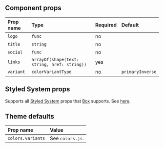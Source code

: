 ## Component props

| Prop name | Type                                         | Required | Default          |
| :-------- | :------------------------------------------- | :------- | :--------------- |
| `logo`    | `func`                                       | no       |                  |
| `title`   | `string`                                     | no       |                  |
| `social`  | `func`                                       | no       |                  |
| `links`   | `arrayOf(shape(text: string, href: string))` | yes      |                  |
| `variant` | `colorVariantType`                           | no       | `primaryInverse` |

## Styled System props

Supports all [Styled System](https://styled-system.com/) props that [Box](https://rebassjs.org/box) supports. See [here](https://github.com/rebassjs/rebass/tree/master/packages/reflexbox#styled-system-props).

## Theme defaults

| Prop name         | Value            |
| :---------------- | :--------------- |
| `colors.variants` | See `colors.js`. |
